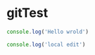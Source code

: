 # gitTest

```javascript
console.log('Hello wrold')
```

```javascript
console.log('local edit')
```